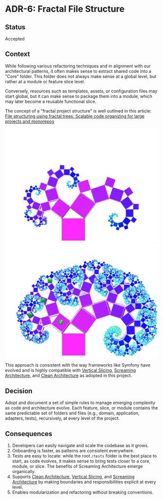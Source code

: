 # ADR-6: Fractal File Structure

## Status
Accepted

## Context
While following various refactoring techniques and in alignment with our architectural patterns, it often makes sense to extract shared code into a "Core" folder. This folder does not always make sense at a global level, but rather at a module or feature slice level.

Conversely, resources such as templates, assets, or configuration files may start global, but it can make sense to package them into a module, which may later become a reusable functional slice.

The concept of a "fractal project structure" is well outlined in this article: [File structuring using fractal trees: Scalable code organizing for large projects and monorepos](https://hash.dev/blog/file-structuring)

![alt text](image-1.png)
![alt text](image.png)

This approach is consistent with the way frameworks like Symfony have evolved and is highly compatible with [Vertical Slicing](../2-VerticalSlicing/ADR-2.md), [Screaming Architecture](../3-ScreamingArchitecture/ADR-3.md), and [Clean Architecture](../1-CleanArchitecture/ADR-1.md) as adopted in this project.

## Decision
Adopt and document a set of simple rules to manage emerging complexity as code and architecture evolve. Each feature, slice, or module contains the same predictable set of folders and files (e.g., domain, application, adapters, tests), recursively, at every level of the project.

## Consequences
1. Developers can easily navigate and scale the codebase as it grows.
2. Onboarding is faster, as patterns are consistent everywhere.
3. Tests are easy to locate: while the root `/tests` folder is the best place to start, as code evolves, it makes sense to bring tests closer to a core, module, or slice. The benefits of Screaming Architecture emerge organically.
4. Supports [Clean Architecture](../1-CleanArchitecture/ADR-1.md), [Vertical Slicing](../2-VerticalSlicing/ADR-2.md), and [Screaming Architecture](../3-ScreamingArchitecture/ADR-3.md) by making boundaries and responsibilities explicit at every level.
5. Enables modularization and refactoring without breaking conventions.
